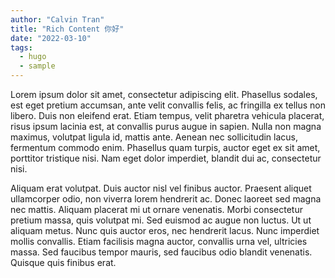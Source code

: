 ```yaml
---
author: "Calvin Tran"
title: "Rich Content 你好"
date: "2022-03-10"
tags:
  - hugo
  - sample
---
```


Lorem ipsum dolor sit amet, consectetur adipiscing elit. Phasellus sodales, est eget pretium accumsan, ante velit convallis felis, ac fringilla ex tellus non libero. Duis non eleifend erat. Etiam tempus, velit pharetra vehicula placerat, risus ipsum lacinia est, at convallis purus augue in sapien. Nulla non magna maximus, volutpat ligula id, mattis ante. Aenean nec sollicitudin lacus, fermentum commodo enim. Phasellus quam turpis, auctor eget ex sit amet, porttitor tristique nisi. Nam eget dolor imperdiet, blandit dui ac, consectetur nisi.

Aliquam erat volutpat. Duis auctor nisl vel finibus auctor. Praesent aliquet ullamcorper odio, non viverra lorem hendrerit ac. Donec laoreet sed magna nec mattis. Aliquam placerat mi ut ornare venenatis. Morbi consectetur pretium massa, quis volutpat mi. Sed euismod ac augue non luctus. Ut ut aliquam metus. Nunc quis auctor eros, nec hendrerit lacus. Nunc imperdiet mollis convallis. Etiam facilisis magna auctor, convallis urna vel, ultricies massa. Sed faucibus tempor mauris, sed faucibus odio blandit venenatis. Quisque quis finibus erat.